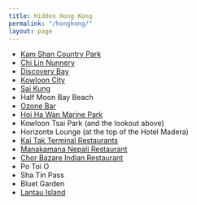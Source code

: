 ```yaml
---
title: Hidden Hong Kong
permalink: "/hongkong/"
layout: page
---
```


- [Kam Shan Country Park](http://www.afcd.gov.hk/english/country/cou_vis/cou_vis_cou/cou_vis_cou_ks/cou_vis_cou_ks.html)
- [Chi Lin Nunnery](http://www.chilin.org)
- [Discovery Bay](http://www.visitdiscoverybay.com/)
- [Kowloon City](https://en.wikipedia.org/wiki/Kowloon_City_District)
- [Sai Kung](https://en.wikipedia.org/wiki/Sai_Kung_Town)
- Half Moon Bay Beach
- [Ozone Bar](http://www.ritzcarlton.com/en/hotels/china/hong-kong/dining/ozone)
- [Hoi Ha Wan Marine Park](https://goo.gl/maps/vKTzZoRJrjF2)
- Kowloon Tsai Park (and the lookout above)
- Horizonte Lounge (at the top of the Hotel Madera)
- [Kai Tak Terminal Restaurants](http://www.kaitakcruiseterminal.com.hk/facilities/restaurants/)
- [Manakamana Nepali Restaurant](https://en.tripadvisor.com.hk/Restaurant_Review-g294217-d1321684-Reviews-Manakamana_Nepali_Restaurant-Hong_Kong.html)
- [Chor Bazare Indian Restaurant](http://www.chorbazare.com.hk)
- Po Toi O
- Sha Tin Pass
- Bluet Garden
- [Lantau Island](http://edition.cnn.com/travel/article/lantau-island-hong-kong/index.html)